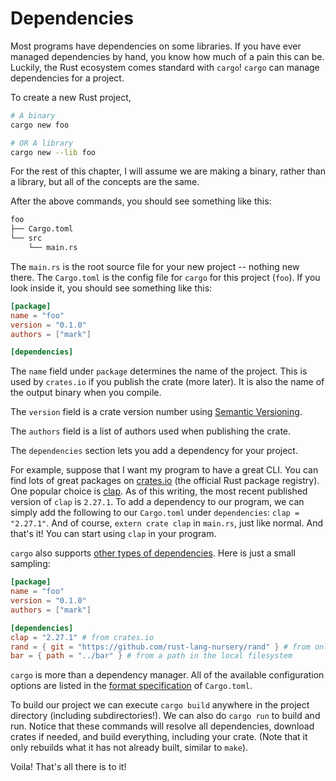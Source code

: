 # Dependencies

Most programs have dependencies on some libraries. If you have ever managed
dependencies by hand, you know how much of a pain this can be. Luckily, the Rust
ecosystem comes standard with `cargo`! `cargo` can manage dependencies for a
project.

To create a new Rust project,

```sh
# A binary
cargo new foo

# OR A library
cargo new --lib foo
```

For the rest of this chapter, I will assume we are making a binary, rather than
a library, but all of the concepts are the same.

After the above commands, you should see something like this:

```txt
foo
├── Cargo.toml
└── src
    └── main.rs
```

The `main.rs` is the root source file for your new project -- nothing new there.
The `Cargo.toml` is the config file for `cargo` for this project (`foo`). If you
look inside it, you should see something like this:

```toml
[package]
name = "foo"
version = "0.1.0"
authors = ["mark"]

[dependencies]
```

The `name` field under `package` determines the name of the project. This is
used by `crates.io` if you publish the crate (more later). It is also the name
of the output binary when you compile.

The `version` field is a crate version number using [Semantic
Versioning](http://semver.org/).

The `authors` field is a list of authors used when publishing the crate.

The `dependencies` section lets you add a dependency for your project.

For example, suppose that I want my program to have a great CLI. You can find
lots of great packages on [crates.io](https://crates.io) (the official Rust
package registry). One popular choice is [clap](https://crates.io/crates/clap).
As of this writing, the most recent published version of `clap` is `2.27.1`. To
add a dependency to our program, we can simply add the following to our
`Cargo.toml` under `dependencies`: `clap = "2.27.1"`.  And of course, `extern
crate clap` in `main.rs`, just like normal. And that's it! You can start using
`clap` in your program.

`cargo` also supports [other types of dependencies][dependencies]. Here is just
a small sampling:

```toml
[package]
name = "foo"
version = "0.1.0"
authors = ["mark"]

[dependencies]
clap = "2.27.1" # from crates.io
rand = { git = "https://github.com/rust-lang-nursery/rand" } # from online repo
bar = { path = "../bar" } # from a path in the local filesystem
```

`cargo` is more than a dependency manager. All of the available
configuration options are listed in the [format specification][manifest] of
`Cargo.toml`.

To build our project we can execute `cargo build` anywhere in the project
directory (including subdirectories!). We can also do `cargo run` to build and
run. Notice that these commands will resolve all dependencies, download crates
if needed, and build everything, including your crate. (Note that it only
rebuilds what it has not already built, similar to `make`).

Voila! That's all there is to it!


[manifest]: https://doc.rust-lang.org/cargo/reference/manifest.html
[dependencies]: https://doc.rust-lang.org/cargo/reference/specifying-dependencies.html
